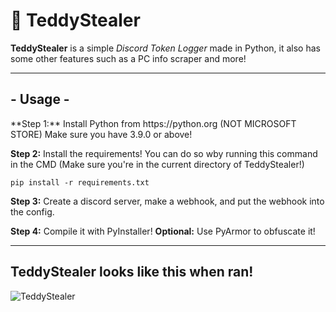 # 🧸 TeddyStealer
**TeddyStealer** is a simple *Discord Token Logger* made in Python, it also has some other features such as a PC info scraper and more!

---

<h2>- Usage -</h2>
**Step 1:**
Install Python from https://python.org (NOT MICROSOFT STORE)
Make sure you have 3.9.0 or above!

**Step 2:**
Install the requirements!
You can do so wby running this command in the CMD (Make sure you're in the current directory of TeddyStealer!)

```
pip install -r requirements.txt
```

**Step 3:**
Create a discord server, make a webhook, and put the webhook into the config.

**Step 4:**
Compile it with PyInstaller!
**Optional:** Use PyArmor to obfuscate it!

---

<h2>TeddyStealer looks like this when ran!</h2>

![TeddyStealer](https://user-images.githubusercontent.com/68307468/160243008-c120d316-b23e-4eb5-be67-cea5a4160ec0.png)
